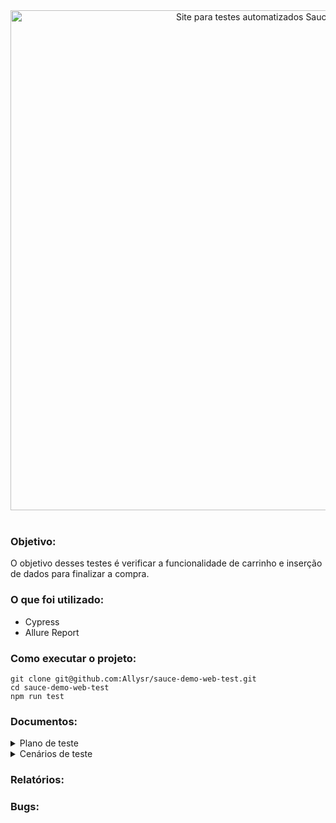 <div align="center">
<img width="800px" alt="Site para testes automatizados Saucedemo" src="https://i.imgur.com/hJSmZi3.png" />
</div>
<br>

### Objetivo:
O objetivo desses testes é verificar a funcionalidade 
de carrinho e inserção de dados para finalizar a compra.




### O que foi utilizado:

- Cypress
- Allure Report


### Como executar o projeto:

```` 
git clone git@github.com:Allysr/sauce-demo-web-test.git
cd sauce-demo-web-test
npm run test
````

### Documentos:

<details>
<summary>Plano de teste</summary>

#### Introdução:
Este documento descreve o plano de teste para o site Sauce demo

#### Estratégia de Teste:

1. Escopo de teste:
    - Testes manuais
    - Testes automatizados
       
2. Ferramentas de teste:
   - Testes manuais: 
     - Chrome
   - Testes automatizados:
     - Linguagem de programação: Javascript
     - Manutenção de dependencias: NPM
     - Frameworks: Cypress, Allure Reports

#### Cenários de teste:
- Login
- Menu
- Filtrar
- Adicionar item ao carrinho
- Realizar compra

#### Métricas de qualidade:
- A maioria das funcionalidades do site deve estar funcionando;
- Tempo médio de correção dos bugs de até 2 dias;


#### Classificação dos bugs:
- Crítico: Bugs que causam a falha completa do sistema ou de uma funcionalidade essencial, impossibilitando o uso do software.
- Grave: Bugs que afetam significativamente a funcionalidade principal do sistema, mas existe uma solução alternativa.
- Moderado: Bugs que causam problemas moderados ou afetam funcionalidades secundárias. 
- Leve: Bugs que têm pouco ou nenhum impacto na funcionalidade, geralmente de natureza cosmética. 



#### Recursos necessários:
- Site Sauce demo: https://www.saucedemo.com/
</details>


<details>
<summary>Cenários de teste</summary>

#### Login

- [ ] CT01 - Validar se ao inserir dados validos o login será bem-sucedido.
````
Dado que o usuário tenha cadastro
E insira os dados válidos
Quando clicar em 'login'
Então deve redirecionar para a página de produtos.
````

- [ ] CT02 - Validar se ao inserir dados inválidos no login aparecerá uma mensagem de falha.
````
Dado que o usuário tenha cadastro
E insira nome ou senha inválidos
Quando clicar 'login'
Então deve aparecer a mensagem
"Epic sadface: Username and password do not match any user in this service".
````

- [ ] CT03 - Validar se ao clicar em login com os campos vazios terá um erro.
````
Dado que o usário esteja tentando realizar o login
E não insira dados no <campo>
Quando clicar em 'login'
Então deve aparecer a mensagem 'Epic sadface: <campo> is required'.
````

<br>

Menu
- [ ] CT01 - Validar se ao clicar em All Items irá para a tela de produtos.
````
Dado que o usuário esteja logado
E clique no menu
Quando clicar em "All Items"
Então deve ser redirecionado para a página de produtos.
````

- [ ] CT02 - Validar se ao clicar em About irá para a tela sauce labs.
````
Dado que o usuário esteja logado
E clique no menu
Quando clicar em "about"
Então deve ser redirecionado para a página "Sauce Labs".
````

- [ ] CT03 - Validar se ao clicar em Logout irá para a tela de login.
````
Dado que o usuário esteja logado
E clique no menu
Quando clicar em "Logout"
Então deve ser redirecionado para a página de Login.
````

- [ ] CT04 - Validar se ao clicar em reset app state o carrinho esvaziará.
````
Dado que o usuário esteja logado
E tenha itens em seu carrinho
E clique no menu
Quando clicar em "Reset app state"
Então devem ser removidos todos os itens que estavam no carrinho.
````

<br>

Filtrar
- [ ]  CT01 - Validar se ao filtrar por Filtro de A a Z terá o resultado ordenado.
````
Dado que o usuário esteja na página de produtos
E acionar o filtro na tela de listagem
Quando clicar no filtro de "A a Z"
Então devem aparecer todos os produtos desse filtro.
````

- [ ] CT02 -Validar se ao filtrar po Filtro de Z a A terá o resultado ordenado.
````
Dado que o usuário esteja na página de produtos
E acionar o filtro na tela de listagem
Quando clicar no filtro de "Z a A"
Então devem aparecer todos os produtos desse filtro.
````

- [ ] CT03 - Validar se ao filtrar por Menor para Maior terá o resultado ordenado.
````
Dado que o usuário esteja na página de produtos
E acionar o filtro na tela de listagem
Quando clicar no filtro de "Menor para Maior"
Então devem aparecer todos os produtos desse filtro.
````

- [ ] CT04 - Validar se ao filtrar por Maior para Menor  terá o resultado ordenado.
````
Dado que o usuário esteja na página de produtos
E acionar o filtro na tela de listagem
Quando clicar no filtro de "Maior para menor"
Então devem aparecer todos os produtos desse filtro.
````

<br>

 Adicionar item ao carrinho
- [ ] CT01 - Validar se ao clicar em add to card o produto aparerá no carrinho.
````
Dado que o usuário queira comprar um produto
Quando clicar em "add to card"
Então deve aparecer o número '1' no icone do carrinho.
````

- [ ] CT02 - Validar se ao clicar em remove o produto sairá do carrinho.
````
Dado que o usuário esteja na página de produtos
E queira remover um item do carrinho
Quando clicar em "remove"
Então deve diminuir um número no ícone de carrinho.
````

- [ ] CT03 - Validar se ao clicar em remove o produto sairá da listagem.
````
Dado que o usuário esteja na página "Your cart"
E queira remover um item
Quando clicar em "remove"
Então deve ser removido o item.
````

<br>

Realizar compra
- [ ] CT01 - Validar se ao realizar os passos corretos a compra terá sucesso.
````
Dado que o usuário queira comprar um produto
E clique em Add to Card
E clique no carrinho
E clique em "checkout"
E preencha todos os campos com dados válidos
E clique em "continue"
Quando clicar em "finish"
Então deve aparecer a mensagem "THANK YOU FOR YOUR ORDER".
````

</details>

### Relatórios:


### Bugs: